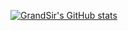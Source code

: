 [![GrandSir's GitHub stats](https://github-readme-stats.vercel.app/api?username=grandsir)](https://github.com/grandsir/github-readme-stats)
